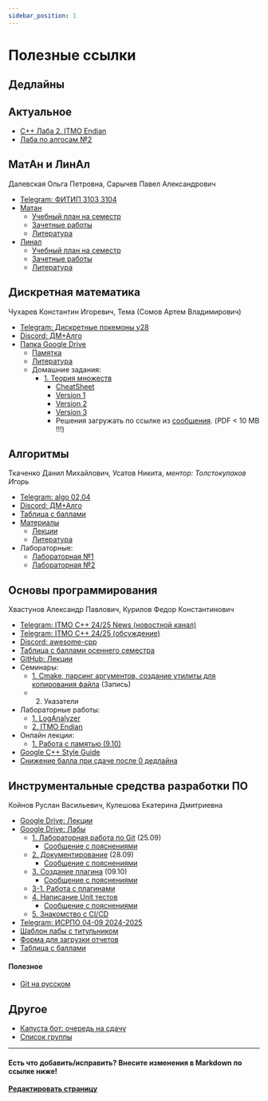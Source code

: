 ```yaml
---
sidebar_position: 1
---
```


# Полезные ссылки


## Дедлайны


## Актуальное

- [C++ Лаба 2. ITMO Endian](https://classroom.github.com/a/JNsKdANK)
- [Лаба по алгосам №2](https://sort-me.org/contest/247)


## МатАн и ЛинАл

Далевская Ольга Петровна, Сарычев Павел Александрович

- [Telegram: ФИТИП 3103 3104](tg://privatepost?channel=2194579892&single)
- [Матан](https://buildin.ai/share/e9b5fad6-6831-4067-b469-f79e5cf78d40)
  - [Учебный план на семестр](https://buildin.ai/share/a3bb946a-335d-4ab7-b2bc-12941ed9d4e2#6154dca0-59e2-4981-a98f-2ec8d0767ac1)
  - [Зачетные работы](https://buildin.ai/share/7c3aea7d-388a-4bf7-8f65-8b4265f30bf2#c804f48e-651a-482c-9a4c-6935d1829209)
  - [Литература](https://buildin.ai/share/77c6114d-fdfa-47e2-b652-0624e0d16897)
- [Линал](https://buildin.ai/share/e9b5fad6-6831-4067-b469-f79e5cf78d40)
  - [Учебный план на семестр](https://buildin.ai/share/ae39848b-70b4-4dfe-a836-b9cd75fa50fc#12a3d360-d4e7-42b9-a5f8-09d6eb47da57)
  - [Зачетные работы](https://buildin.ai/share/ff37bd3f-3252-4418-bd57-990d5224151e#738b571a-1306-4407-a919-1d379b2452d8)
  - [Литература](https://buildin.ai/share/d6bfee45-8008-4000-918a-ec76a155e0bc)


## Дискретная математика

Чухарев Константин Игоревич, Тема (Сомов Артем Владимирович)

- [Telegram: Дискретные покемоны y28](tg://privatepost?channel=2179126405&single&thread=1)
- [Discord: ДМ+Алго](https://discord.com/channels/1279787292034076817/1279793137207869494)
- [Папка Google Drive](https://drive.google.com/drive/folders/1ReeYK89xcJf7cO9Vg9pOifGVoxdJPzMd)
  - [Памятка](https://docs.google.com/document/d/14rxNIPiW9FW3BuyEtAu947BJZ0UkJFu6WAr0zULDbmA/edit#heading=h.j75x0g10s2dp)
  - [Литература](https://drive.google.com/drive/folders/1W63cvUPTaqqHQWqAnkdz1mVHGnfQyNjC)
  - Домашние задания:
    - [1. Теория множеств](https://drive.google.com/drive/folders/1kO-N_k2WBsFADQxxYBKJ2X9TcUmMMaGT)
       - [CheatSheet](https://drive.google.com/file/d/1kCIq7WjW2ta7ug2BvSKw1kIZ4aAMY-x4/view)
       - [Version 1](https://drive.google.com/file/d/1-3Jif5RZ1MGExOLCIVkbf1YMiua9iEtH/view)
       - [Version 2](https://drive.google.com/file/d/1snw1Kfn6XGCbLADq2O4UgXKjby3qQIFj/view)
       - [Version 3](https://drive.google.com/file/d/1Don-W2gMf3WzBZ2lfJabY9OHccbi3B6y/view)
       - Решения загружать по ссылке из [сообщения](https://discord.com/channels/1279787292034076817/1279793137207869494/1284955025256353844). (PDF &lt; 10 MB !!!)


## Алгоритмы

Ткаченко Данил Михайлович, Усатов Никита, _ментор: Толстокулаков Игорь_

- [Telegram: algo 02,04](tg://privatepost?channel=2245578546&single)
- [Discord: ДМ+Алго](https://discord.com/channels/1279787292034076817/1279793168639856660)
- [Таблица с баллами](https://docs.google.com/spreadsheets/d/1DwOhN0JpuUK3i0Zg4rag6J_vBQYGrzjdNWJ20UCTuI8/edit?usp=sharing)
- [Материалы](https://dm-aisd.yonote.ru/share/itmo_dm_aisd)
  - [Лекции](https://dm-aisd.yonote.ru/share/itmo_aisd_lections)
  - [Литература](https://dm-aisd.yonote.ru/share/itmo_aisd_books)
- Лабораторные:
  - [Лабораторная №1](https://sort-me.org/contest/246?code=2kQZnaLwvts3npoqutjw)
  - [Лабораторная №2](https://sort-me.org/contest/247)


## Основы программирования

Хвастунов Александр Павлович, Курилов Федор Константинович

- [Telegram: ITMO C++ 24/25 News (новостной канал)](https://t.me/+TrkaJQNAvmVkYjk6)
- [Telegram: ITMO C++ 24/25 (обсуждение)](https://t.me/+P7FY7vt4qCM3NTZi)
- [Discord: awesome-cpp](https://discord.gg/QhuennRzkK)
- [Таблица с баллами осеннего семестра](https://docs.google.com/spreadsheets/d/1H6KX7RjUtoFQQmObNk2b9i2EnXfLiF8H8YGTdTYuL0s/edit?gid=1481585521#gid=1481585521)
- [GitHub: Лекции](https://github.com/is-itmo-c-24/lectures)
- Семинары:
  - [1. Cmake, парсинг аргументов, создание утилиты для копирования файла](https://drive.google.com/file/d/1AyHJQmffsv1Nv31oR0OtqPvcu3KmyFtI/view?usp=drivesdk) (Запись)
  - 2. Указатели 
- Лабораторные работы:
  - [1. LogAnalyzer](https://classroom.github.com/a/Xcf9cHNQ)
  - [2. ITMO Endian](https://classroom.github.com/a/JNsKdANK)
- Онлайн лекции:
  - [1. Работа с памятью (9.10)](https://drive.google.com/file/d/14vr2z-H5RV0FeZ0oVbkulqJKQ8pVTrtG/view?usp=sharing)
- [Google C++ Style Guide](https://google.github.io/styleguide/cppguide.html)
- [Снижение балла при сдаче после 0 дедлайна](https://m3104.nawinds.dev/deadlines/#%D0%BE%D1%81%D0%BD%D0%BE%D0%B2%D1%8B-%D0%BF%D1%80%D0%BE%D0%B3%D1%80%D0%B0%D0%BC%D0%BC%D0%B8%D1%80%D0%BE%D0%B2%D0%B0%D0%BD%D0%B8%D1%8F)


## Инструментальные средства разработки ПО

Койнов Руслан Васильевич, Кулешова Екатерина Дмитриевна

- [Google Drive: Лекции](https://drive.google.com/drive/folders/12_9Lt4PuEG9qQC2-KN4fQcM9zvxHSH4b)
- [Google Drive: Лабы](https://drive.google.com/drive/folders/1-w_oFB5Zcl-1n1lDnSHj31urYuiCs_qi?usp=sharing)
  - [1. Лабораторная работа по Git](https://docs.google.com/document/d/1dsZJhU1TtohSQd1Mxv8o1J_lckRuXEKKi2_5RTH06u4/edit#heading=h.k13u79colfxm) (25.09)
    - [Сообщение с пояснениями](https://t.me/c/2292794278/31)
  - [2. Документирование](https://docs.google.com/document/d/1xwJQ3kw7d3SAjqKVIE9uW4OoAe1rO7hOd578TkaE_vE/edit#heading=h.4md9wg3muug) (28.09)
    - [Сообщение с пояснениями](https://t.me/c/2292794278/218)
  - [3. Создание плагина](https://docs.google.com/document/d/15uhU-jkBk406fuyP6Davp6fr9C3tvtlXhr5A1TA5OJ8/edit#heading=h.4md9wg3muug) (09.10)
    - [Сообщение с пояснениями](https://t.me/c/2292794278/221)
  - [3-1. Работа с плагинами](https://docs.google.com/document/d/121nIK959HYYyfPWLeaCothnsp45t7gvP0pb7UvSMi_8/edit#heading=h.4md9wg3muug)
  - [4. Написание Unit тестов](https://docs.google.com/document/d/1FTIUanKPLE66ywges_Zf8kvCLtbz9-GGN_uUrUX-Ank/edit#heading=h.4md9wg3muug)
    - [Сообщение с пояснениями](https://t.me/c/2292794278/225)
  - [5. Знакомство с CI/CD](https://docs.google.com/document/d/1voQ2xULqvHVRg7QJL0nfRipAPGAlzFT2grsI8fiq5n0/edit#heading=h.4md9wg3muug)
- [Telegram: ИСРПО 04-09 2024-2025](https://t.me/+8Zg53RtBRFkxZDcy)
- [Шаблон лабы с титульником](https://docs.google.com/document/d/1dvg_Dw93UD3sUGniO9tktjtpFECtK4h9/edit?usp=sharing&ouid=114596029915826403525&rtpof=true&sd=true)
- [Форма для загрузки отчетов](https://forms.gle/P1SgH6CWJuGqDyncA)
- [Таблица с баллами](https://docs.google.com/spreadsheets/d/1YBK60x-2L0yD7gju4-BzX7ii0b4oQPBfIUOBx4Y-aXc/edit?gid=1377017426#gid=1377017426)

#### Полезное
- [Git на русском](https://git-scm.com/book/ru/v2)


## Другое

- [Капуста бот: очередь на сдачу](https://t.me/distributionM3104_Bot)
- [Список группы](https://docs.google.com/spreadsheets/d/1qgzLDFRAlsFhHSkQEIVNwaQkZ-5t6V9yDrRmpBFVx6k/edit?usp=sharing)

---

#### Есть что добавить/исправить? Внесите изменения в Markdown по ссылке ниже!
**[Редактировать страницу](https://github.com/nawinds/m3104-links/edit/master/src/pages/index.md)**
